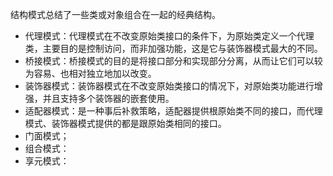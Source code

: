 结构模式总结了一些类或对象组合在一起的经典结构。

+ 代理模式：代理模式在不改变原始类接口的条件下，为原始类定义一个代理类，主要目的是控制访问，而非加强功能，这是它与装饰器模式最大的不同。
+ 桥接模式：桥接模式的目的是将接口部分和实现部分分离，从而让它们可以较为容易、也相对独立地加以改变。
+ 装饰器模式：装饰器模式在不改变原始类接口的情况下，对原始类功能进行增强，并且支持多个装饰器的嵌套使用。
+ 适配器模式：是一种事后补救策略，适配器提供根原始类不同的接口，而代理模式、装饰器模式提供的都是跟原始类相同的接口。
+ 门面模式；
+ 组合模式：
+ 享元模式：

